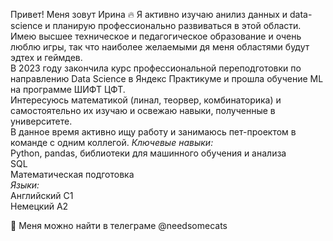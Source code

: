 Привет! Меня зовут Ирина 
🔥  Я активно изучаю анилиз данных и data-science и планирую профессионально развиваться в этой области. Имею высшее техническое и педагогическое образование и очень люблю игры, так что наиболее желаемыми дя меня областями будут эдтех и геймдев.   
В 2023 году закончила курс профессиональной переподготовки по направлению Data Science в Яндекс Практикуме и прошла обучение ML на программе ШИФТ ЦФТ.   
Интересуюсь математикой (линал, теорвер, комбинаторика) и самостоятельно их изучаю и освежаю навыки, полученные в университете.   
В данное время активно ищу работу и занимаюсь пет-проектом в команде с одним коллегой. 
*Ключевые навыки:*  
Python, pandas, библиотеки для машинного обучения и анализа  
SQL  
Математическая подготовка  
*Языки:*  
Английский С1  
Немецкий А2  

👋 Меня можно найти в телеграме @needsomecats
